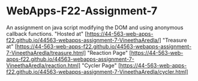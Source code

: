# WebApps-F22-Assignment-7
An assignment on java script modifying the DOM and using anonymous callback functions.
"Hosted at" [https://44-563-web-apps-f22.github.io/44563-webapps-assignment-7-VineethaAredla/]
"Treasure at" [https://44-563-web-apps-f22.github.io/44563-webapps-assignment-7-VineethaAredla/treasure.html]
"Reaction Page" [https://44-563-web-apps-f22.github.io/44563-webapps-assignment-7-VineethaAredla/reaction.html]
"Cycler Page" [https://44-563-web-apps-f22.github.io/44563-webapps-assignment-7-VineethaAredla/cycler.html]
